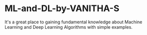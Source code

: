 # ML-and-DL-by-VANITHA-S
It's a great place to gaining fundamental knowledge about Machine Learning and Deep Learning Algorithms with simple examples.
